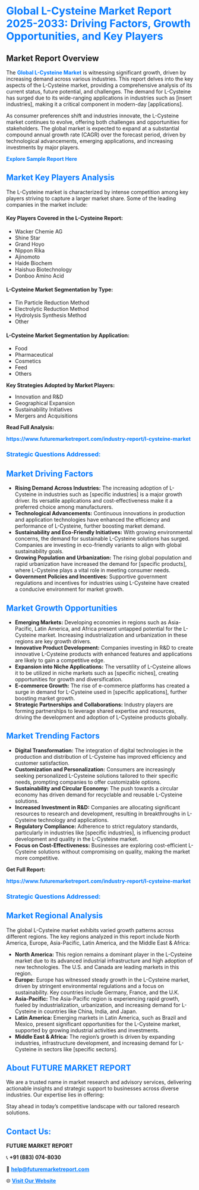 <h1 style="color: #007BFF;">Global L-Cysteine Market Report 2025-2033: Driving Factors, Growth Opportunities, and Key Players</h1>

<section id="overview">
<h2>Market Report Overview</h2>
<p>The <a href="https://www.futuremarketreport.com/industry-report/l-cysteine-market" style="color: #007BFF; text-decoration: none;"><strong>Global L-Cysteine Market</strong></a> is witnessing significant growth, driven by increasing demand across various industries. This report delves into the key aspects of the L-Cysteine market, providing a comprehensive analysis of its current status, future potential, and challenges. The demand for L-Cysteine has surged due to its wide-ranging applications in industries such as [insert industries], making it a critical component in modern-day [applications].</p>
<p>As consumer preferences shift and industries innovate, the L-Cysteine market continues to evolve, offering both challenges and opportunities for stakeholders. The global market is expected to expand at a substantial compound annual growth rate (CAGR) over the forecast period, driven by technological advancements, emerging applications, and increasing investments by major players.</p>
</section>

<section id="overview">
<p><a href="https://www.futuremarketreport.com/request-sample/reportId=58115" style="color: #007BFF; text-decoration: none;"><strong>Explore Sample Report Here</strong></a></p>
</section>

<section id="key-players">
<h2 style="color: #007BFF;">Market Key Players Analysis</h2>
<p>The L-Cysteine market is characterized by intense competition among key players striving to capture a larger market share. Some of the leading companies in the market include:</p>
<h4>Key Players Covered in the L-Cysteine Report:</h4>
<ul><li>Wacker Chemie AG</li><li>Shine Star</li><li>Grand Hoyo</li><li>Nippon Rika</li><li>Ajinomoto</li><li>Haide Biochem</li><li>Haishuo Biotechnology</li><li>Donboo Amino Acid</li></ul>
<h4>L-Cysteine Market Segmentation by Type:</h4>
<ul><li>Tin Particle Reduction Method</li><li>Electrolytic Reduction Method</li><li>Hydrolysis Synthesis Method</li><li>Other</li></ul>

<h4>L-Cysteine Market Segmentation by Application:</h4>
<ul><li>Food</li><li>Pharmaceutical</li><li>Cosmetics</li><li>Feed</li><li>Others</li></ul>
<p><strong>Key Strategies Adopted by Market Players:</strong></p>
<ul>
<li>Innovation and R&D</li>
<li>Geographical Expansion</li>
<li>Sustainability Initiatives</li>
<li>Mergers and Acquisitions</li>
</ul>
</section>

<section>
<p><strong>Read Full Analysis: </strong></p><a href="https://www.futuremarketreport.com/industry-report/l-cysteine-market" style="color: #007BFF; text-decoration: none;"><strong>https://www.futuremarketreport.com/industry-report/l-cysteine-market</strong></a>
<h3 style="color: #007BFF;">Strategic Questions Addressed:</h3>
</section>

<section id="driving-factors">
<h2 style="color: #007BFF;">Market Driving Factors</h2>
<ul>
<li><strong>Rising Demand Across Industries:</strong> The increasing adoption of L-Cysteine in industries such as [specific industries] is a major growth driver. Its versatile applications and cost-effectiveness make it a preferred choice among manufacturers.</li>
<li><strong>Technological Advancements:</strong> Continuous innovations in production and application technologies have enhanced the efficiency and performance of L-Cysteine, further boosting market demand.</li>
<li><strong>Sustainability and Eco-Friendly Initiatives:</strong> With growing environmental concerns, the demand for sustainable L-Cysteine solutions has surged. Companies are investing in eco-friendly variants to align with global sustainability goals.</li>
<li><strong>Growing Population and Urbanization:</strong> The rising global population and rapid urbanization have increased the demand for [specific products], where L-Cysteine plays a vital role in meeting consumer needs.</li>
<li><strong>Government Policies and Incentives:</strong> Supportive government regulations and incentives for industries using L-Cysteine have created a conducive environment for market growth.</li>
</ul>
</section>

<section id="growth-opportunities">
<h2 style="color: #007BFF;">Market Growth Opportunities</h2>
<ul>
<li><strong>Emerging Markets:</strong> Developing economies in regions such as Asia-Pacific, Latin America, and Africa present untapped potential for the L-Cysteine market. Increasing industrialization and urbanization in these regions are key growth drivers.</li>
<li><strong>Innovative Product Development:</strong> Companies investing in R&D to create innovative L-Cysteine products with enhanced features and applications are likely to gain a competitive edge.</li>
<li><strong>Expansion into Niche Applications:</strong> The versatility of L-Cysteine allows it to be utilized in niche markets such as [specific niches], creating opportunities for growth and diversification.</li>
<li><strong>E-commerce Growth:</strong> The rise of e-commerce platforms has created a surge in demand for L-Cysteine used in [specific applications], further boosting market growth.</li>
<li><strong>Strategic Partnerships and Collaborations:</strong> Industry players are forming partnerships to leverage shared expertise and resources, driving the development and adoption of L-Cysteine products globally.</li>
</ul>
</section>

<section id="trending-factors">
<h2 style="color: #007BFF;">Market Trending Factors</h2>
<ul>
<li><strong>Digital Transformation:</strong> The integration of digital technologies in the production and distribution of L-Cysteine has improved efficiency and customer satisfaction.</li>
<li><strong>Customization and Personalization:</strong> Consumers are increasingly seeking personalized L-Cysteine solutions tailored to their specific needs, prompting companies to offer customizable options.</li>
<li><strong>Sustainability and Circular Economy:</strong> The push towards a circular economy has driven demand for recyclable and reusable L-Cysteine solutions.</li>
<li><strong>Increased Investment in R&D:</strong> Companies are allocating significant resources to research and development, resulting in breakthroughs in L-Cysteine technology and applications.</li>
<li><strong>Regulatory Compliance:</strong> Adherence to strict regulatory standards, particularly in industries like [specific industries], is influencing product development and quality in the L-Cysteine market.</li>
<li><strong>Focus on Cost-Effectiveness:</strong> Businesses are exploring cost-efficient L-Cysteine solutions without compromising on quality, making the market more competitive.</li>
</ul>
</section>

<section>
<p><strong>Get Full Report: </strong></p><a href="https://www.futuremarketreport.com/industry-report/l-cysteine-market" style="color: #007BFF; text-decoration: none;"><strong>https://www.futuremarketreport.com/industry-report/l-cysteine-market</strong></a>
<h3 style="color: #007BFF;">Strategic Questions Addressed:</h3>
</section>


<section id="regional-analysis">
<h2 style="color: #007BFF;">Market Regional Analysis</h2>
<p>The global L-Cysteine market exhibits varied growth patterns across different regions. The key regions analyzed in this report include North America, Europe, Asia-Pacific, Latin America, and the Middle East & Africa:</p>
<ul>
<li><strong>North America:</strong> This region remains a dominant player in the L-Cysteine market due to its advanced industrial infrastructure and high adoption of new technologies. The U.S. and Canada are leading markets in this region.</li>
<li><strong>Europe:</strong> Europe has witnessed steady growth in the L-Cysteine market, driven by stringent environmental regulations and a focus on sustainability. Key countries include Germany, France, and the U.K.</li>
<li><strong>Asia-Pacific:</strong> The Asia-Pacific region is experiencing rapid growth, fueled by industrialization, urbanization, and increasing demand for L-Cysteine in countries like China, India, and Japan.</li>
<li><strong>Latin America:</strong> Emerging markets in Latin America, such as Brazil and Mexico, present significant opportunities for the L-Cysteine market, supported by growing industrial activities and investments.</li>
<li><strong>Middle East & Africa:</strong> The region’s growth is driven by expanding industries, infrastructure development, and increasing demand for L-Cysteine in sectors like [specific sectors].</li>
</ul>
</section>

<footer>
<h2 style="color: #007BFF;">About FUTURE MARKET REPORT</h2>
<p>We are a trusted name in market research and advisory services, delivering actionable insights and strategic support to businesses across diverse industries. Our expertise lies in offering:</p>

<p>Stay ahead in today’s competitive landscape with our tailored research solutions.</p>

<h2 style="color: #007BFF;">Contact Us:</h2>
<p><strong>FUTURE MARKET REPORT</strong></p>
<p>📞 <strong>+91 (883) 074-8030</strong></p>
<p>📧 <strong><a href="mailto:help@futuremarketreport.com" style="color: #007BFF;">help@futuremarketreport.com</a></strong></p>
<p>🌐 <strong><a href="https://www.futuremarketreport.com/" style="color: #007BFF;">Visit Our Website</a></strong></p>
</footer>